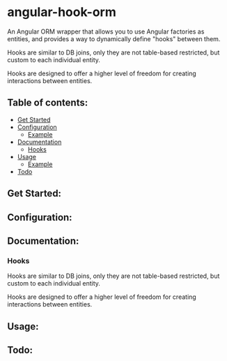 angular-hook-orm
=====================
An Angular ORM wrapper that allows you to use Angular factories as entities,
and provides a way to dynamically define "hooks" between them.

Hooks are similar to DB joins, only they are not table-based restricted,
but custom to each individual entity.

Hooks are designed to offer a higher level of freedom for creating interactions between entities.



## Table of contents:
- [Get Started](#get-started)
- [Configuration](#configuration)
  - [Example](#configuration-example)
- [Documentation](#documentation)
  - [Hooks](#hooks)
- [Usage](#usage)
  - [Example](#usage-example)
- [Todo](#todo)


## Get Started:

## Configuration:

## Documentation:

 ### Hooks

 Hooks are similar to DB joins, only they are not table-based restricted,
 but custom to each individual entity.

 Hooks are designed to offer a higher level of freedom for creating interactions between entities.

## Usage:


## Todo:


